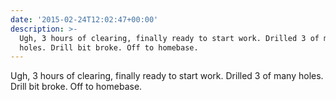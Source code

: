```yaml
---
date: '2015-02-24T12:02:47+00:00'
description: >-
  Ugh, 3 hours of clearing, finally ready to start work. Drilled 3 of many
  holes. Drill bit broke. Off to homebase.
---
```

Ugh, 3 hours of clearing, finally ready to start work. Drilled 3 of many holes. Drill bit broke. Off to homebase.
